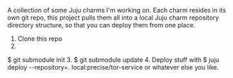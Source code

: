 A collection of some Juju charms I'm working on. Each charm resides in its own git repo, this project pulls them all into a local Juju charm repository directory structure, so that you can deploy them from one place.

1. Clone this repo
2. 
  $ git submodule init
3.
  $ git submodule update
4. Deploy stuff with
  $ juju deploy --repository=. local:precise/tor-service
  or whatever else you like.
